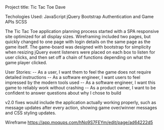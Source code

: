 Project title: Tic Tac Toe Dave

Techologies Used:
JavaScript
jQuery
Bootstrap
Authentication and Game APIs
SCSS

The Tic Tac Toe application planning process started with a SPA responsive site optimized for all display sizes. Wireframing included two pages, but quickly changed to one page with login details on the same page as the game itself. The game-board was designed with bootstrap for simplicity when resizing jQuery event listeners were placed on each box to listen for user clicks, and then set off a chain of functions depending on what the game player clicked.

User Stories:
-- As a user, I want them to feel the game does not require detailed instructions
-- As a software engineer, I want users to feel impressed by the modern tools used
-- As a software engineer, I want this game to reliably work without crashing
-- As a product owner, I want to be confident to answer questions about why I chose to build

v2.0 fixes would include the application actually working properly, such as message updates after every action, showing game over/winner messages and CSS styling updates.

Wireframe https://app.moqups.com/hNo9S7FEYm/edit/page/ad64222d5
